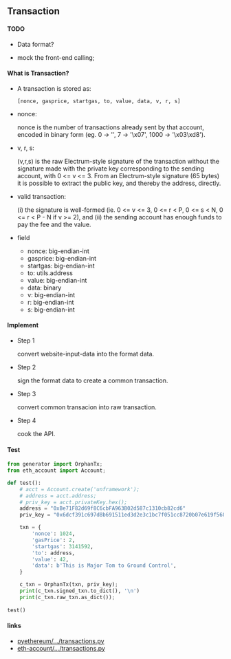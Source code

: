 ## Transaction


#### 

#### TODO

+ Data format?

+ mock the front-end calling;


#### 

#### What is Transaction?

+ A transaction is stored as:  

  `[nonce, gasprice, startgas, to, value, data, v, r, s]`

+ nonce:  

  nonce is the number of transactions already sent by that account, encoded
  in binary form (eg.  0 -> '', 7 -> '\x07', 1000 -> '\x03\xd8').


+ v, r, s:  

  (v,r,s) is the raw Electrum-style signature of the transaction without the
  signature made with the private key corresponding to the sending account,
  with 0 <= v <= 3. From an Electrum-style signature (65 bytes) it is
  possible to extract the public key, and thereby the address, directly.


+ valid transaction:  

  (i) the signature is well-formed (ie. 0 <= v <= 3, 0 <= r < P, 0 <= s < N,
      0 <= r < P - N if v >= 2), and
  (ii) the sending account has enough funds to pay the fee and the value.

+ field
  
  + nonce:     big-endian-int
  + gasprice:  big-endian-int
  + startgas:  big-endian-int
  + to:        utils.address
  + value:     big-endian-int
  + data:      binary
  + v:         big-endian-int
  + r:         big-endian-int
  + s:         big-endian-int


#### 

#### Implement


+ Step 1

    convert website-input-data into the format data.


+ Step 2

    sign the format data to create a common transaction.
    

+ Step 3

    convert common transacion into raw transaction.


+ Step 4

    cook the API.


#### 

#### Test

```python
from generator import OrphanTx;
from eth_account import Account;

def test():
    # acct = Account.create('unframework');
    # address = acct.address;
    # priv_key = acct.privateKey.hex();
    address = "0xBe71F82d69f8C6cbFA963B02d587c1310cb82cd6"
    priv_key = "0x6dcf391c697d8b691511ed3d2e3c1bc7f051cc8720b07e619f568d62e9f658c1"

    txn = {
        'nonce': 1024,
        'gasPrice': 2,
        'startgas': 3141592,
        'to': address,
        'value': 42,
        'data': b'This is Major Tom to Ground Control',
    }

    c_txn = OrphanTx(txn, priv_key);
    print(c_txn.signed_txn.to_dict(), '\n')
    print(c_txn.raw_txn.as_dict());
    
test()

```



#### 

#### links

+ [pyethereum/.../transactions.py][1]
+ [eth-account/.../transactions.py][2]

[1]:https://github.com/ethereum/pyethereum/blob/develop/ethereum/transactions.py
[2]:https://github.com/ethereum/eth-account/blob/master/eth_account/internal/transactions.py
